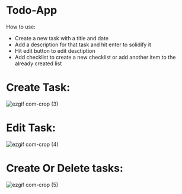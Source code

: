 # Todo-App
How to use:
-   Create a new task with a title and date
-   Add a description for that task and hit enter to solidify it
-   Hit edit button to edit desctiption
-   Add checklist to create a new checklist or add another item to the already created list

# Create Task:
![ezgif com-crop (3)](https://github.com/Th0masB20/Todo-App/assets/79704094/789ea4bc-7828-4f2a-a01f-777cfc82c82d)

# Edit Task:
![ezgif com-crop (4)](https://github.com/Th0masB20/Todo-App/assets/79704094/2fc78428-9888-40a7-a881-72d845bf33df)

# Create Or Delete tasks:
![ezgif com-crop (5)](https://github.com/Th0masB20/Todo-App/assets/79704094/4bfb208e-d07b-4421-87cf-31b6af8cf042)



